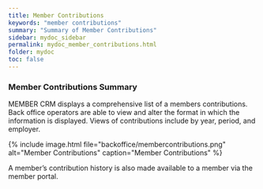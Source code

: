 ```yaml
---
title: Member Contributions
keywords: "member contributions"
summary: "Summary of Member Contributions"
sidebar: mydoc_sidebar
permalink: mydoc_member_contributions.html
folder: mydoc
toc: false
---
```


### Member Contributions Summary

MEMBER CRM displays a comprehensive list of a members contributions. Back office operators are able to view and alter the format in which the information is displayed. Views of contributions include by year, period, and employer.

{% include image.html file="backoffice/membercontributions.png" alt="Member Contributions" caption="Member Contributions" %}

A member’s contribution history is also made available to a member via the member portal.

